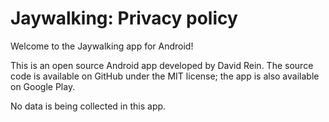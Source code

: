 # Jaywalking: Privacy policy

Welcome to the Jaywalking app for Android!

This is an open source Android app developed by David Rein. The source code is available on GitHub under the MIT license; the app is also available on Google Play.

No data is being collected in this app.
